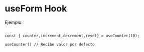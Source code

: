 # useForm Hook

Ejemplo:

```

const { counter,increment,decrement,reset} = useCounter(10);

useCounter() // Recibe valor por defecto

```
